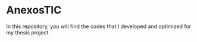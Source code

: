# AnexosTIC
In this repository, you will find the codes that I developed and optimized for my thesis project.
